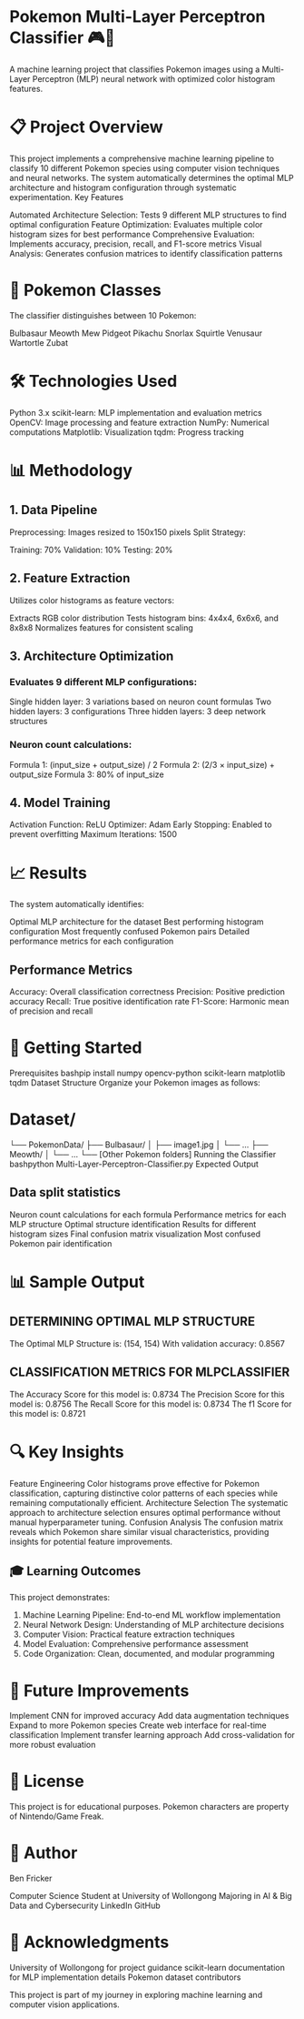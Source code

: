 # Pokemon Multi-Layer Perceptron Classifier 🎮🤖

A machine learning project that classifies Pokemon images using a Multi-Layer Perceptron (MLP) neural network with optimized color histogram features.

# 📋 Project Overview
This project implements a comprehensive machine learning pipeline to classify 10 different Pokemon species using computer vision techniques and neural networks. The system automatically determines the optimal MLP architecture and histogram configuration through systematic experimentation.
Key Features

Automated Architecture Selection: Tests 9 different MLP structures to find optimal configuration
Feature Optimization: Evaluates multiple color histogram sizes for best performance
Comprehensive Evaluation: Implements accuracy, precision, recall, and F1-score metrics
Visual Analysis: Generates confusion matrices to identify classification patterns

# 🎯 Pokemon Classes
The classifier distinguishes between 10 Pokemon:

Bulbasaur
Meowth
Mew
Pidgeot
Pikachu
Snorlax
Squirtle
Venusaur
Wartortle
Zubat

# 🛠️ Technologies Used

Python 3.x
scikit-learn: MLP implementation and evaluation metrics
OpenCV: Image processing and feature extraction
NumPy: Numerical computations
Matplotlib: Visualization
tqdm: Progress tracking

# 📊 Methodology
## 1. Data Pipeline

Preprocessing: Images resized to 150x150 pixels
Split Strategy:

Training: 70%
Validation: 10%
Testing: 20%



## 2. Feature Extraction
Utilizes color histograms as feature vectors:

Extracts RGB color distribution
Tests histogram bins: 4x4x4, 6x6x6, and 8x8x8
Normalizes features for consistent scaling

## 3. Architecture Optimization
### Evaluates 9 different MLP configurations:

Single hidden layer: 3 variations based on neuron count formulas
Two hidden layers: 3 configurations
Three hidden layers: 3 deep network structures

### Neuron count calculations:

Formula 1: (input_size + output_size) / 2
Formula 2: (2/3 × input_size) + output_size
Formula 3: 80% of input_size

## 4. Model Training

Activation Function: ReLU
Optimizer: Adam
Early Stopping: Enabled to prevent overfitting
Maximum Iterations: 1500

# 📈 Results
The system automatically identifies:

Optimal MLP architecture for the dataset
Best performing histogram configuration
Most frequently confused Pokemon pairs
Detailed performance metrics for each configuration

## Performance Metrics

Accuracy: Overall classification correctness
Precision: Positive prediction accuracy
Recall: True positive identification rate
F1-Score: Harmonic mean of precision and recall

# 🚀 Getting Started
Prerequisites
bashpip install numpy opencv-python scikit-learn matplotlib tqdm
Dataset Structure
Organize your Pokemon images as follows:

# Dataset/
└── PokemonData/
    ├── Bulbasaur/
    │   ├── image1.jpg
    │   └── ...
    ├── Meowth/
    │   └── ...
    └── [Other Pokemon folders]
Running the Classifier
bashpython Multi-Layer-Perceptron-Classifier.py
Expected Output

## Data split statistics
Neuron count calculations for each formula
Performance metrics for each MLP structure
Optimal structure identification
Results for different histogram sizes
Final confusion matrix visualization
Most confused Pokemon pair identification

# 📊 Sample Output

## DETERMINING OPTIMAL MLP STRUCTURE
The Optimal MLP Structure is: (154, 154)
With validation accuracy: 0.8567

## CLASSIFICATION METRICS FOR MLPCLASSIFIER
The Accuracy Score for this model is:   0.8734
The Precision Score for this model is:  0.8756
The Recall Score for this model is:     0.8734
The f1 Score for this model is:         0.8721

# 🔍 Key Insights
Feature Engineering
Color histograms prove effective for Pokemon classification, capturing distinctive color patterns of each species while remaining computationally efficient.
Architecture Selection
The systematic approach to architecture selection ensures optimal performance without manual hyperparameter tuning.
Confusion Analysis
The confusion matrix reveals which Pokemon share similar visual characteristics, providing insights for potential feature improvements.

## 🎓 Learning Outcomes
This project demonstrates:

1. Machine Learning Pipeline: End-to-end ML workflow implementation
2. Neural Network Design: Understanding of MLP architecture decisions
3. Computer Vision: Practical feature extraction techniques
4. Model Evaluation: Comprehensive performance assessment
5. Code Organization: Clean, documented, and modular programming

# 🔄 Future Improvements

 Implement CNN for improved accuracy
 Add data augmentation techniques
 Expand to more Pokemon species
 Create web interface for real-time classification
 Implement transfer learning approach
 Add cross-validation for more robust evaluation

# 📄 License
This project is for educational purposes. Pokemon characters are property of Nintendo/Game Freak.

# 👤 Author
Ben Fricker

Computer Science Student at University of Wollongong
Majoring in AI & Big Data and Cybersecurity
LinkedIn
GitHub

# 🤝 Acknowledgments

University of Wollongong for project guidance
scikit-learn documentation for MLP implementation details
Pokemon dataset contributors


This project is part of my journey in exploring machine learning and computer vision applications.
